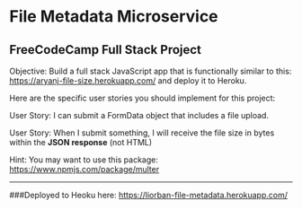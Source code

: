 # File Metadata Microservice 
## FreeCodeCamp Full Stack Project


Objective: Build a full stack JavaScript app that is functionally similar to this: https://aryanj-file-size.herokuapp.com/ and deploy it to Heroku.

Here are the specific user stories you should implement for this project:

User Story: I can submit a FormData object that includes a file upload.

User Story: When I submit something, I will receive the file size in bytes within the **JSON response** (not HTML)

Hint: You may want to use this package: https://www.npmjs.com/package/multer


-----
###Deployed to Heoku here: https://liorban-file-metadata.herokuapp.com/
